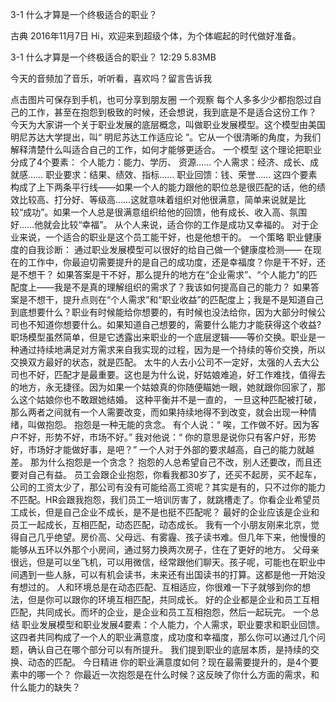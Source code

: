 3-1 什么才算是一个终极适合的职业？


古典
2016年11月7日
Hi，欢迎来到超级个体，为个体崛起的时代做好准备。

3-1 什么才算是一个终极适合的职业？
12:29 5.83MB

今天的音频加了音乐，听听看，喜欢吗？留言告诉我

点击图片可保存到手机，也可分享到朋友圈
一个观察
每个人多多少少都抱怨过自己的工作，甚至在抱怨到极致的时候，还会想说，我到底是不是适合这份工作？
今天为大家讲一个关于职业发展的底层概念，叫做职业发展模型。这个模型由美国明尼苏达大学提出，叫“ 明尼苏达工作适应论 ”。它从一个很清晰的角度，为我们解释清楚什么叫适合自己的工作，如何才能够更适合。
一个模型
这个理论把职业分成了4个要素：
个人能力：能力、学历、 资源……
个人需求：经济、成长、成就感……
职业要求：结果、绩效、指标……
职业回馈：钱、荣誉……
这四个要素构成了上下两条平行线——如果一个人的能力跟他的职位总是很匹配的话，他的绩效比较高、打分好、等级高……这就意味着组织对他很满意，简单来说就是比较“成功”。如果一个人总是很满意组织给他的回馈，他有成长、收入高、氛围好……他就会比较“幸福”。
从个人来说，适合你的工作是成功又幸福的。
对于企业来说，一个适合的职业是这个员工能干好，也是他想干的。
一个策略
职业健康度的自我诊断：
通过职业发展模型可以很好的给自己做一个健康度检测——
在现在的工作中，你最迫切需要提升的是自己的成功度，还是幸福度？你是干不好，还是不想干？
如果答案是干不好，那么提升的地方在“企业需求”、“个人能力”的匹配度上——我是不是真的理解组织的需求了？我该如何提高自己的能力？
如果答案是不想干，提升点则在“个人需求”和“职业收益”的匹配度上；我是不是知道自己到底想要什么？职业有时候能给你想要的，有时候也没法给你，因为大部分时候公司也不知道你想要什么。如果知道自己想要的，需要什么能力才能获得这个收益?
职场模型虽然简单，但是它透露出来职业的一个底层逻辑——等价交换。职业是一种通过持续地满足对方需求来自我实现的过程，因为是一个持续的等价交换，所以交换双方最好的状态，就是匹配。
太牛的人去小公司不一定好，太强的人去大公司也不好，匹配才是最重要。这也是为什么说，好姑娘难追，好工作难找，值得去的地方，永无捷径。因为如果一个姑娘真的你随便瞄她一眼，她就跟你回家了，那么这个姑娘你也不敢跟她结婚。
这种平衡并不是一直的， 一旦这种匹配被打破，那么两者之间就有一个人需要改变，而如果持续地得不到改变，就会出现一种情绪，叫做抱怨。
抱怨是一种无能的贪念。
有个人说：“ 唉，工作做不好。因为客户不好，形势不好，市场不好。”
我对他说：“ 你的意思是说你只有客户好，形势好，市场好才能做好事，是吧？”
一个人对于外部的要求越高，自己的能力就越差。
那为什么抱怨是一个贪念？
抱怨的人总希望自己不改，别人还要改，而且还要对自己有益。
员工会跟企业抱怨，你看我都30岁了，还买不起房，买不起车，公司的工资太少了，那公司有没有可能给高工资呢？其实是有的，只不过你的能力不匹配。HR会跟我抱怨，我们员工一培训厉害了，就跳槽走了。你看企业希望员工成长，但是自己企业不成长，是不是也挺不匹配呢？
最好的企业应该是企业和员工一起成长，互相匹配，动态匹配，动态成长。
我有一个小朋友刚来北京，觉得自己几乎绝望。房价高、父母远、有雾霾、孩子读书难。但几年下来，他慢慢的能够从五环以外那个小房间，通过努力换两次房子，住在了更好的地方。
父母亲很远，但是可以坐飞机，可以用微信，经常跟他们聊天。孩子呢，可能也在职业中间遇到一些人脉，可以有机会读书，未来还有出国读书的打算。这都是他一开始没有想过的。
人和环境总是在动态匹配、互相适应，你很难一下子就够到你的想法，但是你可以跟你的环境互相匹配，共同成长。
好的企业都是企业和员工互相匹配，共同成长。而坏的企业，是企业和员工互相抱怨，然后一起玩完。
一个总结
职业发展模型和职业发展4要素：个人能力，个人需求，职业要求和职业回馈。这四者共同构成了一个人的职业满意度，成功度和幸福度，那么你可以通过几个问题，确认自己在哪个部分可以有所提升。
我们提到职业的底层本质，是持续的交换、动态的匹配。
今日精进
你的职业满意度如何？现在最需要提升的，是4个要素中的哪一个？
你最近一次抱怨是在什么时候？这反映了你什么方面的需求，和什么能力的缺失？